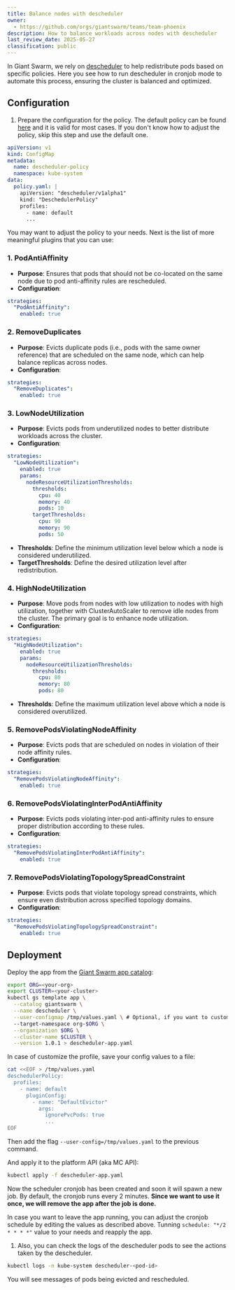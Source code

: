 ```yaml
---
title: Balance nodes with descheduler
owner:
  - https://github.com/orgs/giantswarm/teams/team-phoenix
description: How to balance workloads across nodes with descheduler
last_review_date: 2025-05-27
classification: public
---
```

In Giant Swarm, we rely on [descheduler](https://github.com/giantswarm/descheduler-app) to help redistribute pods based on specific policies. Here you see how to run descheduler in cronjob mode to automate this process, ensuring the cluster is balanced and optimized.

## Configuration

1. Prepare the configuration for the policy. The default policy can be found [here](https://github.com/giantswarm/descheduler-app/blob/main/helm/descheduler/values.yaml#L72) and it is valid for most cases. If you don't know how to adjust the policy, skip this step and use the default one.

```yaml
apiVersion: v1
kind: ConfigMap
metadata:
  name: descheduler-policy
  namespace: kube-system
data:
  policy.yaml: |
    apiVersion: "descheduler/v1alpha1"
    kind: "DeschedulerPolicy"
    profiles:
      - name: default
      ...
```

You may want to adjust the policy to your needs. Next is the list of more meaningful plugins that you can use:

### 1. **PodAntiAffinity**

- **Purpose**: Ensures that pods that should not be co-located on the same node due to pod anti-affinity rules are rescheduled.
- **Configuration**:

```yaml
strategies:
  "PodAntiAffinity":
    enabled: true
```


### 2. **RemoveDuplicates**

- **Purpose**: Evicts duplicate pods (i.e., pods with the same owner reference) that are scheduled on the same node, which can help balance replicas across nodes.
- **Configuration**:

```yaml
strategies:
  "RemoveDuplicates":
    enabled: true
```


### 3. **LowNodeUtilization**

- **Purpose**: Evicts pods from underutilized nodes to better distribute workloads across the cluster.
- **Configuration**:

```yaml
strategies:
  "LowNodeUtilization":
    enabled: true
    params:
      nodeResourceUtilizationThresholds:
        thresholds:
          cpu: 40
          memory: 40
          pods: 10
        targetThresholds:
          cpu: 90
          memory: 90
          pods: 50
```

  - **Thresholds**: Define the minimum utilization level below which a node is considered underutilized.
  - **TargetThresholds**: Define the desired utilization level after redistribution.

### 4. **HighNodeUtilization**

- **Purpose**:  Move pods from nodes with low utilization to nodes with high utilization, together with ClusterAutoScaler to remove idle nodes from the cluster. The primary goal is to enhance node utilization.
- **Configuration**:

```yaml
strategies:
  "HighNodeUtilization":
    enabled: true
    params:
      nodeResourceUtilizationThresholds:
        thresholds:
          cpu: 80
          memory: 80
          pods: 80
```

  - **Thresholds**: Define the maximum utilization level above which a node is considered overutilized.

### 5. **RemovePodsViolatingNodeAffinity**

- **Purpose**: Evicts pods that are scheduled on nodes in violation of their node affinity rules.
- **Configuration**:

```yaml
strategies:
  "RemovePodsViolatingNodeAffinity":
    enabled: true
```


### 6. **RemovePodsViolatingInterPodAntiAffinity**

- **Purpose**: Evicts pods violating inter-pod anti-affinity rules to ensure proper distribution according to these rules.
- **Configuration**:

```yaml
strategies:
  "RemovePodsViolatingInterPodAntiAffinity":
    enabled: true
```


### 7. **RemovePodsViolatingTopologySpreadConstraint**

- **Purpose**: Evicts pods that violate topology spread constraints, which ensure even distribution across specified topology domains.
- **Configuration**:

```yaml
strategies:
  "RemovePodsViolatingTopologySpreadConstraint":
    enabled: true
```


## Deployment

Deploy the app from the [Giant Swarm app catalog](https://github.com/giantswarm/descheduler-app):

```sh
export ORG=<your-org>
export CLUSTER=<your-cluster>
kubectl gs template app \
  --catalog giantswarm \
  --name descheduler \
  --user-configmap /tmp/values.yaml \ # Optional, if you want to customize the descheduler policy
  --target-namespace org-$ORG \
  --organization $ORG \
  --cluster-name $CLUSTER \
  --version 1.0.1 > descheduler-app.yaml
```

In case of customize the profile, save your config values to a file:

```sh
cat <<EOF > /tmp/values.yaml
deschedulerPolicy:
  profiles:
    - name: default
      pluginConfig:
        - name: "DefaultEvictor"
          args:
            ignorePvcPods: true
            ...
EOF
```

Then add the flag `--user-config=/tmp/values.yaml` to the previous command.

And apply it to the platform API (aka MC API):

```sh
kubectl apply -f descheduler-app.yaml
```

Now the scheduler cronjob has been created and soon it will spawn a new job. By default, the cronjob runs every 2 minutes. **Since we want to use it once, we will remove the app after the job is done.**

In case you want to leave the app running, you can adjust the cronjob schedule by editing the values as described above. Tunning `schedule: "*/2 * * * *"` value to your needs and reapply the app.

1. Also, you can check the logs of the descheduler pods to see the actions taken by the descheduler.

```sh
kubectl logs -n kube-system descheduler-<pod-id>
```

You will see messages of pods being evicted and rescheduled.
